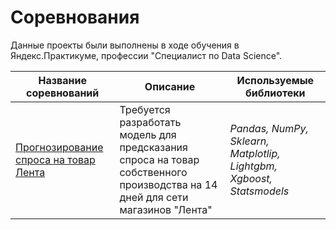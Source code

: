 # Соревнования
Данные проекты были выполнены в ходе обучения в Яндекс.Практикуме, профессии "Специалист по Data Science".
		
|         Название соревнований   | Описание | Используемые библиотеки  |  
|---------------------------------|----------|--------------------------|
|[Прогнозирование спроса на товар Лента](https://github.com/avkrickaya/Portfolio/tree/main/Соревнования/Прогнозирование%20спроса%20на%20товар%20Лента)   | Требуется разработать модель для предсказания спроса на товар собственного производства на 14 дней для сети магазинов "Лента"  | *Pandas, NumPy, Sklearn, Matplotlip, Lightgbm, Xgboost, Statsmodels* |
